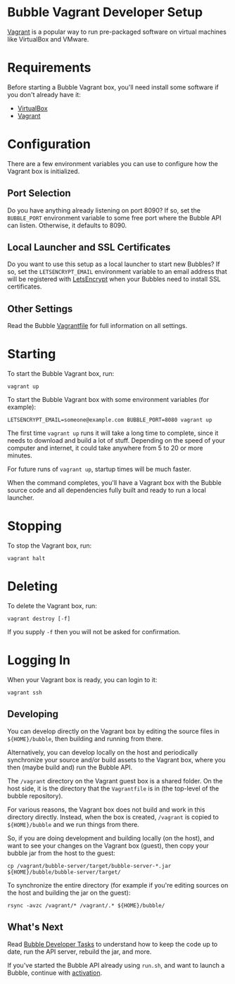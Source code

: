 Bubble Vagrant Developer Setup
==============================
[Vagrant](https://www.vagrantup.com/) is a popular way to run pre-packaged software on virtual machines
like VirtualBox and VMware.

# Requirements
Before starting a Bubble Vagrant box, you'll need install some software if you don't already have it:

 * [VirtualBox](https://www.virtualbox.org/)
 * [Vagrant](https://www.vagrantup.com/)

# Configuration
There are a few environment variables you can use to configure how the Vagrant box is initialized.

## Port Selection
Do you have anything already listening on port 8090? If so, set the `BUBBLE_PORT` environment
variable to some free port where the Bubble API can listen. Otherwise, it defaults to 8090.

## Local Launcher and SSL Certificates
Do you want to use this setup as a local launcher to start new Bubbles? If so, set
the `LETSENCRYPT_EMAIL` environment variable to an email address that will be registered with
[LetsEncrypt](https://letsencrypt.org/) when your Bubbles need to install SSL certificates.

## Other Settings
Read the Bubble [Vagrantfile](../Vagrantfile) for full information on all settings.

# Starting
To start the Bubble Vagrant box, run:

```shell script
vagrant up
```

To start the Bubble Vagrant box with some environment variables (for example):

```shell script
LETSENCRYPT_EMAIL=someone@example.com BUBBLE_PORT=8080 vagrant up
```

The first time `vagrant up` runs it will take a long time to complete, since it needs to
download and build a lot of stuff. Depending on the speed of your computer and internet,
it could take anywhere from 5 to 20 or more minutes.

For future runs of `vagrant up`, startup times will be much faster.

When the command completes, you'll have a Vagrant box with the Bubble source code and all
dependencies fully built and ready to run a local launcher.

# Stopping
To stop the Vagrant box, run:

```shell script
vagrant halt
```

# Deleting
To delete the Vagrant box, run:

```shell script
vagrant destroy [-f]
```

If you supply `-f` then you will not be asked for confirmation.

# Logging In
When your Vagrant box is ready, you can login to it:

```shell script
vagrant ssh
```

## Developing
You can develop directly on the Vagrant box by editing the source files in `${HOME}/bubble`, then
building and running from there.

Alternatively, you can develop locally on the host and periodically synchronize your source
and/or build assets to the Vagrant box, where you then (maybe build and) run the Bubble API.

The `/vagrant` directory on the Vagrant guest box is a shared folder. On the host side, it 
is the directory that the `Vagrantfile` is in (the top-level of the bubble repository).

For various reasons, the Vagrant box does not build and work in this directory directly. Instead,
when the box is created, `/vagrant` is copied to `${HOME}/bubble` and we run things from there.

So, if you are doing development and building locally (on the host), and want to see
your changes on the Vagrant box (guest), then copy your bubble jar from the host to the guest:

```shell script
cp /vagrant/bubble-server/target/bubble-server-*.jar ${HOME}/bubble/bubble-server/target/
```

To synchronize the entire directory (for example if you're editing sources on
the host and building the jar on the guest):
```shell script
rsync -avzc /vagrant/* /vagrant/.* ${HOME}/bubble/
```

## What's Next
Read [Bubble Developer Tasks](dev_tasks.md) to understand how to keep the code
up to date, run the API server, rebuild the jar, and more.

If you've started the Bubble API already using `run.sh`, and want to launch a Bubble,
continue with [activation](activation.md).
